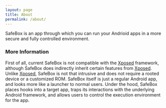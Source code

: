 ```yaml
---
layout: page
title: About
permalink: /about/
---
```


SafeBox is an app through which you can run your Andrioid apps in a more secure and fully controlled environment.

### More Information

First of all, current SafeBox is not compatible with the [Xposed](http://repo.xposed.info) framework, although SafeBox does indirectly inherit certain features from [Xposed](http://repo.xposed.info). Unlike [Xposed](http://repo.xposed.info), SafeBox is not that intrusive and does not require a rooted device or a customized ROM. SafeBox itself is just a regular Android app, and looks more like a launcher to normal users. Under the hood, SafeBox places hooks into a target app, traps its interactions with the underlying Android framework, and allows users to control the execution environment for the app.
